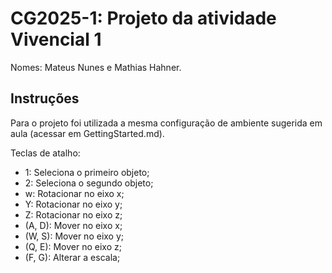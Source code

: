 
# CG2025-1: Projeto da atividade Vivencial 1

Nomes: Mateus Nunes e Mathias Hahner.


## Instruções

Para o projeto foi utilizada a mesma configuração de ambiente sugerida em aula (acessar em GettingStarted.md).

Teclas de atalho:

- 1: Seleciona o primeiro objeto;
- 2: Seleciona o segundo objeto;
- w: Rotacionar no eixo x;
- Y: Rotacionar no eixo y;
- Z: Rotacionar no eixo z;
- (A, D): Mover no eixo x;
- (W, S): Mover no eixo y;
- (Q, E): Mover no eixo z;
- (F, G): Alterar a escala;

